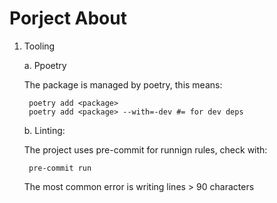 # Porject About

1. Tooling

    a. Ppoetry

    The package is managed by poetry, this means:

        poetry add <package>
        poetry add <package> --with=-dev #= for dev deps

    b. Linting:

    The project uses pre-commit for runnign rules, check with:

        pre-commit run

    The most common error is writing lines > 90 characters
